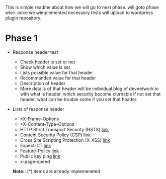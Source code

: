 This is simple readme about how we will go to next phase. will goto  phase wise. once we wimplemented necessory tests will upload to wordpress plugin repository.
#  Phase 1
* Response header test
	* Check header is set or not
	* Show which value is set
	* Lists possible value for that header
	* Recommanded value for that header
	* Description of header 
	* More details of that header will be individual blog of devnetwork.io with what is header, which security become clurnable if not set that header, what can be trouble some if you set that header.
* Lists of response header
	* *X-Frame-Options
	*	*X-Content-Type-Options
	*	HTTP Strict Transport Security (HSTS) [link](https://developer.mozilla.org/en-US/docs/Web/HTTP/Headers/Strict-Transport-Security)
	*	Content Security Policy (CSP) [link](https://developer.mozilla.org/en-US/docs/Web/HTTP/Headers/Strict-Transport-Security)
	*	Cross Site Scripting Protection (X-XSS) [link](https://developer.mozilla.org/en-US/docs/Web/HTTP/Headers/X-XSS-Protection)
	*	Expect-CT [link](https://developer.mozilla.org/en-US/docs/Web/HTTP/Headers/Expect-CT)
	*	Feature-Policy [link](https://developer.mozilla.org/en-US/docs/Web/HTTP/Headers/Feature-Policy)
	*	Public key ping [link](https://developer.mozilla.org/en-US/docs/Web/HTTP/Public_Key_Pinning)
	*	x-page-speed
  
  
  **Note:**: (*) items are already implemeneted
